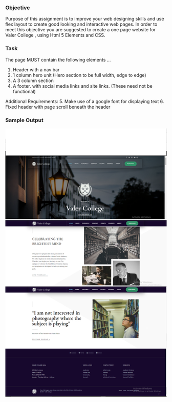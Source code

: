 ### Objective
Purpose of this assignment is to improve your web designing skills and use flex layout to create good looking and interactive  web pages.
In order to meet this objective you are suggested to create a one page website for Valer College , using Html 5 Elements and CSS.

### Task

The page MUST contain the following elements ...
1. Header with a nav bar
2. 1 column hero unit (Hero section to be full width, edge to edge)
3. A 3 column section
4. A footer. with social media links and site links. (These need not be functional) 

Additional Requirements: 
5. Make use of a google font for displaying text
6. Fixed header with page scroll beneath the header

### Sample Output
![Image description](./Images/headerandherounit.png "Title is optional")
![Image description](./Images/information.png "Title is optional")
![Image description](./Images/information1.png "Title is optional")
![Image description](./Images/footer.png "Title is optional")
